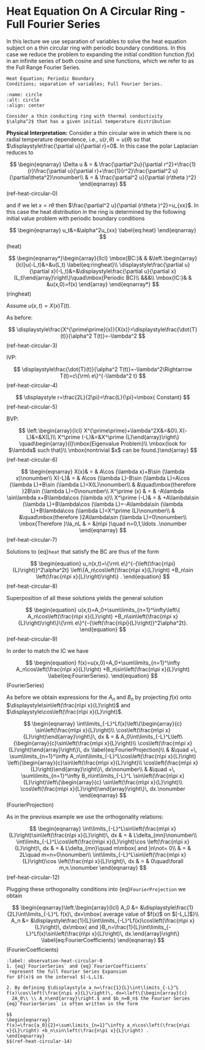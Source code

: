 $$
\newcommand{\N}[1]{\left\|#1\right\|}
\newcommand{\abs}[1]{|#1|}
\newcommand{\mat}[1]{{\mathbf #1}}
\newcommand{\vect}[1]{\underline{#1}}
\newcommand{\njump}[1]{[|#1|]}
\newcommand{\bke}[1]{\left ( #1 \right )}
\newcommand{\bkt}[1]{\left [ #1 \right ]}
\newcommand{\bket}[1]{\left \{ #1 \right \}}
\newcommand{\norm}[1]{\left \| #1 \right \|}
\newcommand{\bka}[1]{\left \langle #1 \right \rangle}
\newcommand{\ve}[1]{\mathbf{#1}}
\newcommand{\what}[1]{\widehat{#1}}
$$

# Heat Equation On A Circular Ring - Full Fourier Series

In this lecture we use separation of variables to solve the heat
equation subject on a thin circular ring with periodic boundary
conditions. In this case we reduce the problem to expanding the
initial condition function $f(x)$ in an infinite series of both
cosine and sine functions, which we refer to as the Full Range
Fourier Series.

```{admonition} Key Concepts
Heat Equation; Periodic Boundary
Conditions; separation of variables; Full Fourier Series.
```

```{figure} ../img/heat/circle.png
:name: circle
:alt: circle
:align: center

Consider a thin conducting ring with thermal conductivity
$\alpha^2$ that has a given initial temperature distribution
```

__Physical Interpretation:__ Consider a thin circular
wire in which there is no radial temperature dependence, i.e.,
$u(r,\theta)=u(\theta)$ so that $\displaystyle\frac{\partial u}{\partial
r}=0$. In this case the polar Laplacian reduces to

$$
\begin{eqnarray}
\Delta u & = & \frac{\partial^2u}{\partial
r^2}+\frac{1}{r}\frac{\partial u}{\partial
r}+\frac{1}{r^2}\frac{\partial^2 u}{\partial\theta^2}\nonumber\\
& = & \frac{\partial^2 u}{\partial (r\theta )^2}
\end{eqnarray}
$$(ref-heat-circular-0)

and if we let $x=r\theta$ then $\frac{\partial^2 u}{\partial
(r\theta )^2}=u_{xx}$. In this case the heat distribution in the
ring is determined by the following initial value problem with
periodic boundary conditions

$$
\begin{eqnarray}
u_t&=&\alpha^2u_{xx} \label{eq:heat}
\end{eqnarray}
$$(heat)

$$
\begin{eqnarray*}\begin{array}{llcl}
\mbox{BC:}&   & &\left.\begin{array}{lcl}u(-L,t)&=&u(L,t) \label{eq:ringheat}\\
                    \displaystyle\frac{\partial u}{\partial x}(-L,t)&=&\displaystyle\frac{\partial
                    u}{\partial
                    x}(L,t)\end{array}\right\}\quad\mbox{Periodic BC}\\
&&&\\
\mbox{IC:}&   & &u(x,0)=f(x)
\end{array}
\end{eqnarray*}
$$(ringheat)

Assume $\displaystyle u(x,t)=X(x)T(t)$.

As before:

$$
\displaystyle\frac{X^{\prime\prime}(x)}{X(x)}=\displaystyle\frac{\dot{T}(t)}{\alpha^2
T(t)}=-\lambda^2
$$(ref-heat-circular-3)

IVP:

$$
\displaystyle\frac{\dot{T}(t)}{\alpha^2 T(t)}=-\lambda^2\Rightarrow
T(t)=c\{\rm\ e\}^{-\lambda^2 t}
$$(ref-heat-circular-4)

$$
\displaystyle r=\frac{2L}{2\pi}=\frac{L}{\pi}=\mbox{ Constant}
$$(ref-heat-circular-5)

BVP:

$$
\left.\begin{array}{lcl} X^{\prime\prime}+\lambda^2X&=&0\\
X(-L)&=&X(L)\\ X^\prime (-L)&=&X^\prime (L)\end{array}\right\}
\quad\begin{array}{l}\mbox{Eigenvalue Problem}\\
\mbox{look for $\lambda$ such that}\\
\mbox{nontrivial $x$ can be found.}\end{array}
$$(ref-heat-circular-6)

$$
\begin{eqnarray}
X(x)& = & A\cos (\lambda x)+B\sin (\lambda x)\nonumber\\
X(-L)& = & A\cos (\lambda L)-B\sin (\lambda L)=A\cos (\lambda L)+B\sin (\lambda
L)=X(L)\nonumber\\
& &\quad\mbox{therefore }2B\sin (\lambda L)=0\nonumber\\
X^\prime (x) & = & -A\lambda \sin\lambda x+B\lambda\cos (\lambda x)\\
X^\prime (-L)& = & +A\lambda\sin (\lambda L)+B\lambda\cos (\lambda L)=-A\lambda\sin (\lambda
L)+B\lambda\cos (\lambda L)=X^\prime (L)\nonumber\\
& &\quad\mbox{therefore }2A\lambda\sin (\lambda L)=0\nonumber\\
\mbox{Therefore }\la_nL & = &(n\pi )\quad n=0,1,\ldots .\nonumber
\end{eqnarray}
$$(ref-heat-circular-7)

Solutions to {eq}`heat` that satisfy the BC are thus of the form

$$
\begin{equation}
u_n(x,t)=\{\rm\ e\}^{-{\left(\frac{n\pi}{L}\right)}^2\alpha^2t}
  \left\{A_n\cos\left(\frac{n\pi x}{L}\right) +B_n\sin
  \left(\frac{n\pi x}{L}\right)\right\} .
\end{equation}
$$(ref-heat-circular-8)

Superposition of all these solutions yields the general solution

$$
\begin{equation}
u(x,t)=A_0+\sum\limits_{n=1}^\infty\left\{ A_n\cos\left(\frac{n\pi
x}{L}\right) +B_n\sin\left(\frac{n\pi
x}{L}\right)\right\}\{\rm\ e\}^{-{\left(\frac{n\pi}{L}\right)}^2\alpha^2t}.
\end{equation}
$$(ref-heat-circular-9)

In order to match the IC we have

$$
\begin{equation}
f(x)=u(x,0)=A_0+\sum\limits_{n=1}^\infty A_n\cos\left(\frac{n\pi
x}{L}\right) +B_n\sin\left(\frac{n\pi x}{L}\right)
\label{eq:FourierSeries}.
\end{equation}
$$(FourierSeries)

As before we obtain expressions for the $A_n$ and $B_n$ by
projecting $f(x)$ onto $\displaystyle\sin\left(\frac{n\pi x}{L}\right)$ and
$\displaystyle\cos\left(\frac{n\pi x}{L}\right)$.

$$
\begin{eqnarray}
\int\limits_{-L}^Lf(x)\left\{\begin{array}{c} \sin\left(\frac{m\pi
x}{L}\right)\\
\cos\left(\frac{m\pi x}{L}\right)\end{array}\right\}\, dx & = &
A_0\int\limits_{-L}^L\left\{\begin{array}{c}\sin\left(\frac{m\pi
x}{L}\right)\\
\cos\left(\frac{m\pi x}{L}\right)\end{array}\right\}\, dx \label{eq:FourierProjection}\\
& &\quad +\, \sum\limits_{n=1}^\infty
A_n\int\limits_{-L}^L\cos\left(\frac{n\pi x}{L}\right)
\left\{\begin{array}{c}\sin\left(\frac{m\pi x}{L}\right)\\
\cos\left(\frac{m\pi x}{L}\right)\end{array}\right\}\, dx\nonumber\\
& &\quad +\, \sum\limits_{n=1}^\infty B_n\int\limits_{-L}^L
\sin\left(\frac{n\pi x}{L}\right)\left\{\begin{array}{c}
\sin\left(\frac{m\pi x}{L}\right)\\
\cos\left(\frac{m\pi x}{L}\right)\end{array}\right\}\, dx.\nonumber
\end{eqnarray}
$$(FourierProjection)

As in the previous example we use the orthogonality relations:

$$
\begin{eqnarray}
\int\limits_{-L}^L\sin\left(\frac{m\pi
x}{L}\right)\sin\left(\frac{n\pi x}{L}\right)\, dx & = &
  L\delta_{mn}\nonumber\\
\int\limits_{-L}^L\cos\left(\frac{m\pi x}{L}\right)\cos
  \left(\frac{n\pi x}{L}\right)\, dx & = &
  L\delta_{mn}\quad m\mbox{ and }n\not= 0\\
& = & 2L\quad m=n=0\nonumber\\
\int\limits_{-L}^L\sin\left(\frac{m\pi x}{L}\right)\cos
  \left(\frac{n\pi x}{L}\right)\, dx & = &
    0\quad\forall m,n.\nonumber
\end{eqnarray}
$$(ref-heat-circular-12)

Plugging these orthogonality conditions into {eq}`FourierProjection` we obtain

$$
\begin{eqnarray}\left.\begin{array}{lcl}
A_0 &= &\displaystyle\frac{1}{2L}\int\limits_{-L}^L f(x)\, dx=\mbox{ average
value of $f(x)$ on $[-L,L]$}\\
A_n &= &\displaystyle\frac{1}{L}\int\limits_{-L}^Lf(x)\cos\left(\frac{n\pi
x}{L}\right)\, dx\mbox{ and
}B_n=\frac{1}{L}\int\limits_{-L}^Lf(x)\sin\left(\frac{n\pi
x}{L}\right)\, dx.\end{array}\right\} \label{eq:FourierCoefficients}
\end{eqnarray}
$$(FourierCoefficients)

````{prf:observation}
:label: observation-heat-circular-0
1. {eq}`FourierSeries` and {eq}`FourierCoefficients`
 represent the full Fourier Series Expansion
for $f(x)$ on the interval $[-L,L]$.

2. By defining $\displaystyle a_n=\frac{1}{L}\int\limits_{-L}^L
f(x)\cos\left(\frac{n\pi x}{L}\right)\, dx=\left\{\begin{array}{c}
  2A_0\\ \\ A_n\end{array}\right.$ and $b_n=B_n$ the Fourier Series
{eq}`FourierSeries` is often written in the form

$$
\begin{eqnarray}
f(x)=\frac{a_0}{2}+\sum\limits_{n=1}^\infty a_n\cos\left(\frac{n\pi
x}{L}\right) +b_n\sin\left(\frac{n\pi x}{L}\right) .
\end{eqnarray}
$$(ref-heat-circular-14)
````
